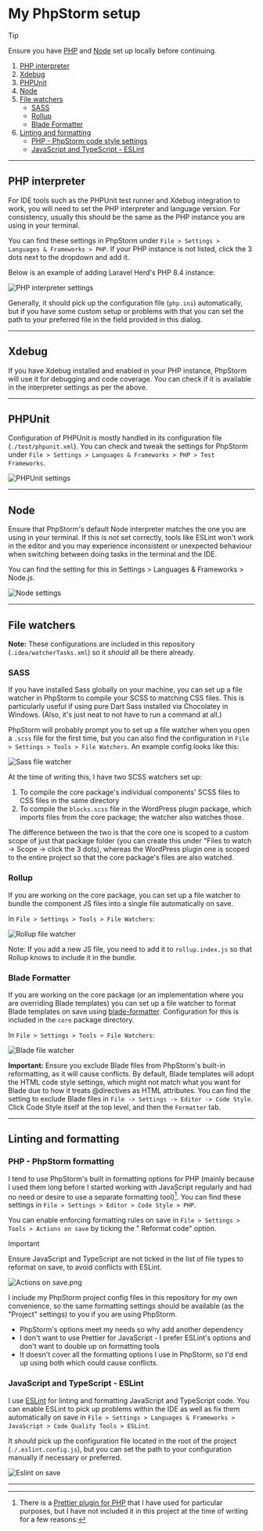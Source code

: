 # My PhpStorm setup

> [!TIP]
> Ensure you have [PHP](./php.md) and [Node](./node.md) set up locally before continuing.

1. [PHP interpreter](#php-interpreter)
2. [Xdebug](#xdebug)
3. [PHPUnit](#phpunit)
4. [Node](#node)
5. [File watchers](#file-watchers)
    - [SASS](#sass)
    - [Rollup](#rollup)
    - [Blade Formatter](#blade-formatter)
6. [Linting and formatting](#linting-and-formatting)
    - [PHP - PhpStorm code style settings](#php---phpstorm-formatting)
    - [JavaScript and TypeScript - ESLint](#javascript-and-typescript---eslint)

---

## PHP interpreter

For IDE tools such as the PHPUnit test runner and Xdebug integration to work, you will need to set the PHP interpreter
and language version. For consistency, usually this should be the same as the PHP instance you are using in your
terminal.

You can find these settings in PhpStorm under `File > Settings > Languages & Frameworks > PHP`. If your PHP instance is
not listed, click the 3 dots next to the dropdown and add it.

Below is an example of adding Laravel Herd's PHP 8.4 instance:

![PHP interpreter settings](images/phpstorm-php.png)

Generally, it should pick up the configuration file (`php.ini`) automatically, but if you have some custom setup or
problems with that you can set the path to your preferred file in the field provided in this dialog.

---

## Xdebug

If you have Xdebug installed and enabled in your PHP instance, PhpStorm will use it for debugging and code coverage. You
can check if it is available in the interpreter settings as per the above.

---

## PHPUnit

Configuration of PHPUnit is mostly handled in its configuration file (`./test/phpunit.xml`). You can check and tweak the
settings for PhpStorm under `File > Settings > Languages & Frameworks > PHP > Test Frameworks`.

![PHPUnit settings](images/phpstorm-phpunit.png)

---

## Node

Ensure that PhpStorm's default Node interpreter matches the one you are using in your terminal. If this is not set
correctly, tools like ESLint won't work in the editor and you may experience inconsistent or unexpected behaviour when
switching between doing tasks in the terminal and the IDE.

You can find the setting for this in Settings > Languages & Frameworks > Node.js.

![Node settings](images/phpstorm-node.png)

---

## File watchers

**Note:** These configurations are included in this repository (`.idea/watcherTasks.xml`) so it _should_ all be there
already.

### SASS

If you have installed Sass globally on your machine, you can set up a file watcher in PhpStorm to compile your SCSS to
matching CSS files. This is particularly useful if using pure Dart Sass installed via Chocolatey in Windows. (Also, it's
just neat to not have to run a command at all.)

PhpStorm will probably prompt you to set up a file watcher when you open a `.scss` file for the first time, but you can
also find the configuration in `File > Settings > Tools > File Watchers`. An example config looks like this:

![Sass file watcher](./images/phpstorm-scss-filewatcher.png)

At the time of writing this, I have two SCSS watchers set up:

1. To compile the core package's individual components' SCSS files to CSS files in the same directory
2. To compile the `blocks.scss` file in the WordPress plugin package, which imports files from the core package; the
   watcher also watches those.

The difference between the two is that the core one is scoped to a custom scope of just that package folder (you can
create this under "Files to watch -> Scope -> click the 3 dots), whereas the WordPress plugin one is scoped to the
entire project so that the core package's files are also watched.

### Rollup

If you are working on the core package, you can set up a file watcher to bundle the component JS files into a single
file automatically on save.

In `File > Settings > Tools > File Watchers`:

![Rollup file watcher](./images/phpstorm-rollup-filewatcher.png)

Note: If you add a new JS file, you need to add it to `rollup.index.js` so that Rollup knows to include it in the
bundle.

### Blade Formatter

If you are working on the core package (or an implementation where you are overriding Blade templates) you can set up a
file watcher to format Blade templates on save using [blade-formatter](https://github.com/shufo/blade-formatter).
Configuration for this is included in the `core` package directory.

In `File > Settings > Tools > File Watchers`:

![Blade file watcher](./images/phpstorm-blade-filewatcher.png)

**Important:** Ensure you exclude Blade files from PhpStorm's built-in reformatting, as it will cause conflicts. By
default, Blade templates will adopt the HTML code style settings, which might not match what you want for Blade due to
how it treats @directives as HTML attributes. You can find the setting to exclude Blade files in
`File -> Settings -> Editor -> Code Style`. Click Code Style itself at the top level, and then the `Formatter` tab.

---

## Linting and formatting

### PHP - PhpStorm formatting

I tend to use PhpStorm's built in formatting options for PHP (mainly because I used them long before I started working
with
JavaScript regularly and had no need or desire to use a separate formatting tool)[^1]. You can find these settings in
`File > Settings > Editor > Code Style > PHP`.

You can enable enforcing formatting rules on save in `File > Settings > Tools > Actions on save` by ticking the "
Reformat code" option.

> [!IMPORTANT]
> Ensure JavaScript and TypeScript are not ticked in the list of file types to reformat on save, to avoid conflicts with
> ESLint.

![Actions on save.png](images/phpstorm-save.png)

I include my PhpStorm project config files in this repository for my own convenience, so the same formatting settings
should be available (as the "Project" settings) to you if you are using PhpStorm.

[^1]: There is a [Prettier plugin for PHP](https://github.com/prettier/plugin-php) that I have used for
particular purposes, but I have not included it in this project at the time of writing for a few reasons:

- PhpStorm's options meet my needs so why add another dependency
- I don't want to use Prettier for JavaScript - I prefer ESLint's options and don't want to double up on formatting
  tools
- It doesn't cover all the formatting options I use in PhpStorm, so I'd end up using both which could cause conflicts.

### JavaScript and TypeScript - ESLint

I use [ESLint](https://eslint.org/) for linting and formatting JavaScript and TypeScript code. You can enable ESLint to
pick up problems within the IDE as well as fix them automatically on save in
`File > Settings > Languages & Frameworks > JavaScript > Code Quality Tools > ESLint`.

It _should_ pick up the configuration file located in the root of the project (`./.eslint.config.js`), but you can set
the path to your configuration manually if necessary or preferred.

![Eslint on save](images/phpstorm-eslint.png)

---
